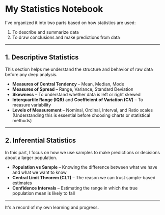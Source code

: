 # My Statistics Notebook

I've organized it into two parts based on how statistics are used:
1. To describe and summarize data  
2. To draw conclusions and make predictions from data

---

## 1. Descriptive Statistics

This section helps me understand the structure and behavior of raw data before any deep analysis.

- **Measures of Central Tendency** – Mean, Median, Mode
- **Measures of Spread** – Range, Variance, Standard Deviation
- **Skewness** – To understand whether data is left or right skewed
- **Interquartile Range (IQR)** and **Coefficient of Variation (CV)** – To measure variability
- **Levels of Measurement** – Nominal, Ordinal, Interval, and Ratio scales  
  (Understanding this is essential before choosing charts or statistical methods)

---

## 2. Inferential Statistics

In this part, I focus on how we use samples to make predictions or decisions about a larger population.

- **Population vs Sample** – Knowing the difference between what we have and what we want to know
- **Central Limit Theorem (CLT)** – The reason we can trust sample-based estimates
- **Confidence Intervals** – Estimating the range in which the true population mean is likely to fall

---
 It's a record of my own learning and progress.


